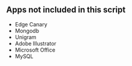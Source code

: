 ## Apps not included in this script
- Edge Canary
- Mongodb
- Unigram
- Adobe Illustrator
- Microsoft Office
- MySQL
